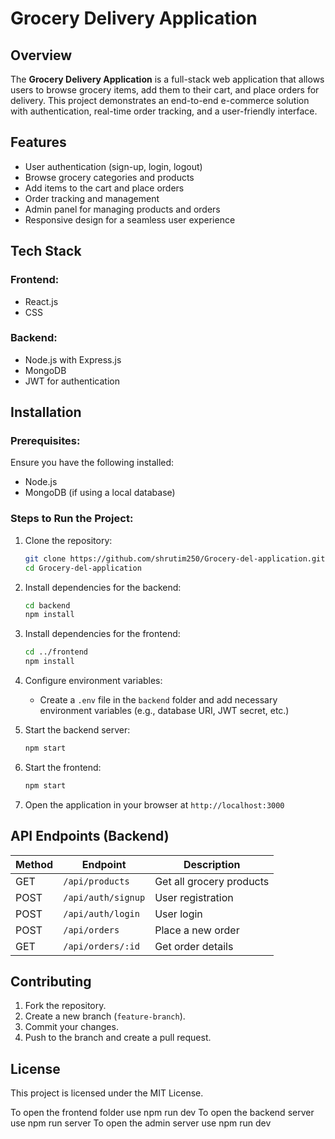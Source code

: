 # Grocery Delivery Application

## Overview
The **Grocery Delivery Application** is a full-stack web application that allows users to browse grocery items, add them to their cart, and place orders for delivery. This project demonstrates an end-to-end e-commerce solution with authentication, real-time order tracking, and a user-friendly interface.

## Features
- User authentication (sign-up, login, logout)
- Browse grocery categories and products
- Add items to the cart and place orders
- Order tracking and management
- Admin panel for managing products and orders
- Responsive design for a seamless user experience

## Tech Stack
### Frontend:
- React.js
- CSS 

### Backend:
- Node.js with Express.js
- MongoDB
- JWT for authentication

## Installation
### Prerequisites:
Ensure you have the following installed:
- Node.js
- MongoDB (if using a local database)

### Steps to Run the Project:
1. Clone the repository:
   ```sh
   git clone https://github.com/shrutim250/Grocery-del-application.git
   cd Grocery-del-application
   ```
2. Install dependencies for the backend:
   ```sh
   cd backend
   npm install
   ```
3. Install dependencies for the frontend:
   ```sh
   cd ../frontend
   npm install
   ```
4. Configure environment variables:
   - Create a `.env` file in the `backend` folder and add necessary environment variables (e.g., database URI, JWT secret, etc.)

5. Start the backend server:
   ```sh
   npm start
   ```
6. Start the frontend:
   ```sh
   npm start
   ```
7. Open the application in your browser at `http://localhost:3000`

## API Endpoints (Backend)
| Method | Endpoint            | Description                      |
|--------|---------------------|----------------------------------|
| GET    | `/api/products`     | Get all grocery products        |
| POST   | `/api/auth/signup`  | User registration               |
| POST   | `/api/auth/login`   | User login                      |
| POST   | `/api/orders`       | Place a new order               |
| GET    | `/api/orders/:id`   | Get order details               |

## Contributing
1. Fork the repository.
2. Create a new branch (`feature-branch`).
3. Commit your changes.
4. Push to the branch and create a pull request.

## License
This project is licensed under the MIT License.



To open the frontend folder use npm run dev
To open the backend server use npm run server
To open the admin server use npm run dev

